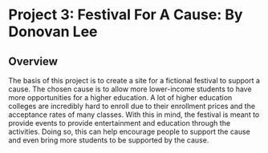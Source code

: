 # Project 3: Festival For A Cause: By Donovan Lee

## Overview

The basis of this project is to create a site for a fictional festival to support a cause. The chosen cause is to allow more lower-income students to have more opportunities for a higher education. A lot of higher education colleges are incredibly hard to enroll due to their enrollment prices and the acceptance rates of many classes. With this in mind, the festival is meant to provide events to provide entertainment and education through the activities. Doing so, this can help encourage people to support the cause and even bring more students to be supported by the cause.

